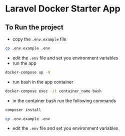 # Laravel Docker Starter App



## To Run the project
- copy the `.env.example` file
```bash
cp .env.example .env
```
- edit the `.env` file and set you environment variables
- run the app
```bash
docker-compose up -d
```
- run bash in the app container
```bash
docker-compose exec -it container_name bash
```
- in the container bash run the following commands
```bash
composer install
```
```bash
cp .env.example .env
```
 - edit the `.env` file and set you environment variables
